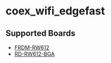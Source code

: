 # coex_wifi_edgefast

## Supported Boards
- [FRDM-RW612](../../_boards/frdmrw612/coex_examples/coex_wifi_edgefast/example_board_readme.md)
- [RD-RW612-BGA](../../_boards/rdrw612bga/coex_examples/coex_wifi_edgefast/example_board_readme.md)
